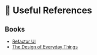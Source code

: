 # :crystal_ball: Useful References 

## Books

- [Refactor UI](https://drive.google.com/file/d/1i59dnktbU1NGHGP9B_rWSOrY1kz_cJqi/view)
- [The Design of Everyday Things](https://www.amazon.com/Design-Everyday-Things-Revised-Expanded-ebook/dp/B00E257T6C)
